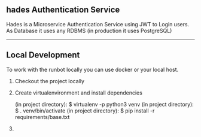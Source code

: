 hades Authentication Service
----------
Hades is a Microservice Authentication Service using JWT to Login users. As Database it uses any RDBMS (in production it uses PostgreSQL)

----------

Local Development
-------------
To work with the runbot locally you can use docker or your local host.

1. Checkout the project locally
2. Create virtualenvironment and install dependencies

    (in project directory): $ virtualenv -p python3 venv
    (in project directory): $ . venv/bin/activate
    (in project directory): $ pip install -r requirements/base.txt
    
3. 